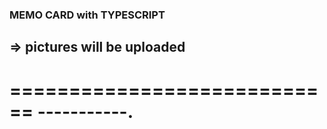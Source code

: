 ### MEMO CARD with TYPESCRIPT
=> pictures will be uploaded
----------------------------
============================
-----------.
======================


